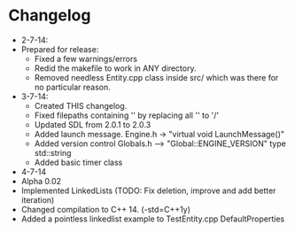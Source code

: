 # Changelog

- 2-7-14:
- Prepared for release:
  - Fixed a few warnings/errors
  - Redid the makefile to work in ANY directory.
  - Removed needless Entity.cpp class inside src/ which was there for no particular reason.
- 3-7-14:
  - Created THIS changelog.
  - Fixed filepaths containing '\' by replacing all '\' to '/'
  - Updated SDL from 2.0.1 to 2.0.3
  - Added launch message. Engine.h -> "virtual void LaunchMessage()"
  - Added version control Globals.h --> "Global::ENGINE_VERSION" type std::string
  - Added basic timer class
 - 4-7-14
  - Alpha 0.02
  - Implemented LinkedLists (TODO: Fix deletion, improve and add better iteration)
  - Changed compilation to C++ 14. (-std=C++1y)
  - Added a pointless linkedlist example to TestEntity.cpp DefaultProperties
